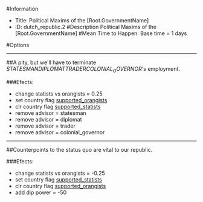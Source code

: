 #Information
 - Title: Political Maxims of the [Root.GovernmentName]
 - ID: dutch_republic.2
#Description
Political Maxims of the [Root.GovernmentName]
#Mean Time to Happen:
Base time = 1 days

#Options

___
##A pity, but we'll have to terminate $STATESMAN$$DIPLOMAT$$TRADER$$COLONIAL_GOVERNOR$'s employment.

###Efects:<ul><li>change statists vs orangists = 0.25</li><li>set country flag [supported_orangists](../flags/supported_orangists.md)</li><li>clr country flag [supported_statists](../flags/supported_statists.md)</li><li>remove advisor = statesman</li><li>remove advisor = diplomat</li><li>remove advisor = trader</li><li>remove advisor = colonial_governor</li></ul>

___
##Counterpoints to the status quo are vital to our republic.

###Efects:<ul><li>change statists vs orangists = -0.25</li><li>set country flag [supported_statists](../flags/supported_statists.md)</li><li>clr country flag [supported_orangists](../flags/supported_orangists.md)</li><li>add dip power = -50</li></ul>

